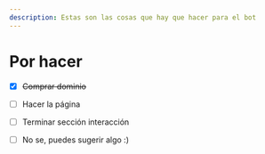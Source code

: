 ```yaml
---
description: Estas son las cosas que hay que hacer para el bot
---
```


# Por hacer

* [x] ~~Comprar dominio~~
* [ ] Hacer la página
* [ ] Terminar sección interacción
* [ ] No se, puedes sugerir algo :\)

